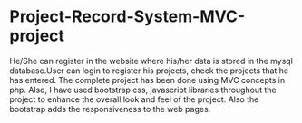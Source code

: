 # Project-Record-System-MVC-project
He/She can register in the  website where his/her data is stored in the mysql database.User can login to register his projects, check the projects that he has entered.
The complete project has been done using MVC concepts in php. Also, I have used bootstrap css, javascript libraries throughout the project to enhance the overall look and feel of the project. Also the bootstrap adds the responsiveness  to the web pages.
